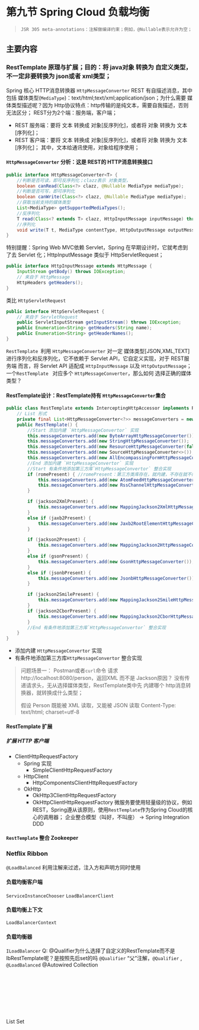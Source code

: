 # 第九节 Spring Cloud 负载均衡
> ```
> JSR 305 meta-annotations：注解做编译约束；例如，@Nullable表示允许为空；
> ```
## 主要内容
### RestTemplate 原理与扩展；目的：将 java对象 转换为 自定义类型，不一定非要转换为 json或者 xml类型；
Spring 核心 HTTP消息转换器 `HttpMessageConverter`
REST 有自描述消息，其中包括 媒体类型(`MediaType`)：text/html;text/xml;application/json；为什么需要 媒体类型描述呢？因为 Http协议特点：http传输的是纯文本，需要自我描述，否则无法区分；
REST分为2个端：服务端，客户端；
* REST 服务端：要将 文本 转换成 对象[反序列化]，或者将 对象 转换为 文本[序列化]；
* REST 客户端：要将 文本 转换成 对象[反序列化]，或者将 对象 转换为 文本[序列化]；
其中，文本给通讯使用，对象给程序使用；
####  `HttpMessageConverter` 分析：这是 REST的 HTTP消息转换接口
```java
public interface HttpMessageConverter<T> {
    //判断是否可读，即可反序列化；clazz表示 对象类型，
	boolean canRead(Class<?> clazz, @Nullable MediaType mediaType);
	//判断是否可写，即可序列化
	boolean canWrite(Class<?> clazz, @Nullable MediaType mediaType);
	//获取当前支持的媒体类型
	List<MediaType> getSupportedMediaTypes();
	//反序列化
	T read(Class<? extends T> clazz, HttpInputMessage inputMessage) throws IOException, HttpMessageNotReadableException;
	//序列化
	void write(T t, MediaType contentType, HttpOutputMessage outputMessage) throws IOException, HttpMessageNotWritableException;
}
```
特别提醒：Spring Web MVC依赖 Servlet，Spring 在早期设计时，它就考虑到了去 Servlet 化；HttpInputMessage 类似于 HttpServletRequest；
```java
public interface HttpInputMessage extends HttpMessage {
	InputStream getBody() throws IOException;
	// 来自于 HttpMessage
	HttpHeaders getHeaders();
}
```
类比 `HttpServletRequest`
```java
public interface HttpServletRequest {
    // 来自于 ServletRequest
	public ServletInputStream getInputStream() throws IOException;
    public Enumeration<String> getHeaders(String name);
    public Enumeration<String> getHeaderNames();
}
```
`RestTemplate `利用 `HttpMessageConverter` 对一定 媒体类型[JSON,XML,TEXT] 进行序列化和反序列化，它不依赖于 Servlet API，它自定义实现，对于 REST服务端
而言，将 Servlet API 适配成 `HttpInputMessage` 以及 `HttpOutputMessage`；
一个`RestTemplate ` 对应多个 `HttpMessageConverter`，那么如何 选择正确的媒体类型？
#### RestTemplate设计：RestTemplate持有 `HttpMessageConverter`集合
```java
public class RestTemplate extends InterceptingHttpAccessor implements RestOperations {
    // List 形式
    private final List<HttpMessageConverter<?>> messageConverters = new ArrayList<>();
    public RestTemplate() {
        //Start 添加内建 `HttpMessageConvertor` 实现
		this.messageConverters.add(new ByteArrayHttpMessageConverter());        //http文本协议 转换为 字节数组
		this.messageConverters.add(new StringHttpMessageConverter());           //http文本协议 转换为 字符串
		this.messageConverters.add(new ResourceHttpMessageConverter(false));
		this.messageConverters.add(new SourceHttpMessageConverter<>());
		this.messageConverters.add(new AllEncompassingFormHttpMessageConverter());
        //End 添加内建 `HttpMessageConvertor` 实现
        //Start 有条件地添加第三方库`HttpMessageConvertor` 整合实现
		if (romePresent) { //romePresent：第三方类库存在，就内建，不存在就不内建
			this.messageConverters.add(new AtomFeedHttpMessageConverter());
			this.messageConverters.add(new RssChannelHttpMessageConverter());
		}

		if (jackson2XmlPresent) {
			this.messageConverters.add(new MappingJackson2XmlHttpMessageConverter());
		}
		else if (jaxb2Present) {
			this.messageConverters.add(new Jaxb2RootElementHttpMessageConverter());
		}

		if (jackson2Present) {
			this.messageConverters.add(new MappingJackson2HttpMessageConverter());
		}
		else if (gsonPresent) {
			this.messageConverters.add(new GsonHttpMessageConverter());
		}
		else if (jsonbPresent) {
			this.messageConverters.add(new JsonbHttpMessageConverter());
		}

		if (jackson2SmilePresent) {
			this.messageConverters.add(new MappingJackson2SmileHttpMessageConverter());
		}
		if (jackson2CborPresent) {
			this.messageConverters.add(new MappingJackson2CborHttpMessageConverter());
		}
		//End 有条件地添加第三方库`HttpMessageConvertor` 整合实现
	}
}
```
* 添加内建 `HttpMessageConvertor` 实现
* 有条件地添加第三方库`HttpMessageConvertor` 整合实现
> 问题场景一： Postman或者`curl`命令 请求http://localhost:8080/person，返回XML 而不是 Jackson原因？
> 没有传递请求头，无从选择媒体类型，RestTemplate类中先 内建哪个 http消息转换器，就转换成什么类型；
>
> 假设 Person 既能被 XML 读取，又能被 JSON 读取
> Content-Type: text/html; charset=utf-8
#### RestTemplate 扩展
##### 扩展 HTTP 客户端
* ClientHttpRequestFactory
  * Spring 实现
    * SimpleClientHttpRequestFactory
  * HttpClient
    * HttpComponentsClientHttpRequestFactory
  * OkHttp
    * OkHttp3ClientHttpRequestFactory
    * OkHttpClientHttpRequestFactory
微服务要使用轻量级的协议，例如REST，Spring遵从该原则，使用`RestTemplate`作为Spring Cloud的核心的调用器；
企业整合模型（叫好，不叫座） -> Spring Integration
DDD
#### `RestTemplate` 整合 Zookeeper
### Netflix Ribbon
`@LoadBalanced` 利用注解来过滤，注入方和声明方同时使用
#### 负载均衡客户端
`ServiceInstanceChooser`
`LoadBalancerClient`
#### 负载均衡上下文
`LoadBalancerContext`
#### 负载均衡器
`ILoadBalancer`
Q: @Qualifier为什么选择了自定义的RestTemplate而不是lbRestTemplate呢？是按照先后set的吗 
`@Qualifier` “父”注解，`@Qualifier` , `@LoadBalanced`
@Autowired
Collection<Object>  
List<Object>
Set<Object>
## 下节预习
### 回顾去年 VIP
[第五节 Spring Cloud Hystrix](http://git.gupaoedu.com/vip/xiaomage-space/tree/master/VIP%E8%AF%BE/spring-cloud/lesson-5)

自定义 负载均衡：
代码见：microservices-project/spring-cloud-project/spring-cloud-client-application项目；
创建 com.gupao.micro.services.spring.cloud.client.controller.ClientController类，controller类只负责调用 restTemplate.getForObject()，不管负载均衡
restTemplate里面负责 负载均衡，restTemplate怎么实现负载均衡？
RestTemplate extends InterceptingHttpAccessor，RestTemplate继承InterceptingHttpAccessor的 getInterceptors()方法，代码如下：
```java
public abstract class InterceptingHttpAccessor extends HttpAccessor {
	private final List<ClientHttpRequestInterceptor> interceptors = new ArrayList<>();
	public List<ClientHttpRequestInterceptor> getInterceptors() {
        return this.interceptors;
    }
    public void setInterceptors(List<ClientHttpRequestInterceptor> interceptors) {
    		// Take getInterceptors() List as-is when passed in here
    		if (this.interceptors != interceptors) {
    			this.interceptors.clear();
    			this.interceptors.addAll(interceptors);
    			AnnotationAwareOrderComparator.sort(this.interceptors);
    		}
    	}
}
```
RestTemplate实现负载均衡核心思想：
restTemplate.getForObject("http://spring.application.name/hi")，在eureka注册中心，一个服务名下面有多个实例，选择服务名称对应的 多个实例中的一个，
取出其 ip，port，替代 服务名spring.application.name，然后发送http请求；

RestTemplate服务调用器 与 拦截器ClientHttpRequestInterceptor关系？将拦截器设置到RestTemplate中，当RestTemplate调用服务时，首先会调用拦截器的
intercepter()方法，再调用RestTemplate.getForObject("http://...")方法
spring-cloud-client-application项目中创建 拦截器 LoadBalancedRequestInterceptor类，实现ClientHttpRequestInterceptor接口，拦截器可以参考官方的
LoadBalancerInterceptor；
在ClientController类中，将 拦截器LoadBalancedRequestInterceptor设置到 RestTemplate中，代码如下：
```java
public class ClientController {
    @Bean
    @Autowired
    public RestTemplate restTemplate(ClientHttpRequestInterceptor interceptor){
        Template template = new Template();
        /**restTemplate添加拦截器*/
        restTemplate.setInterceptors(Arrays.asList(interceptor));
        return restTemplate;
    }
}
```

自定义注解 com.gupao.micro.services.spring.cloud.client.annotation.CustomizedLoadBalanced，利用注解实现过滤如下，从IOC容器中选加了@CustomizedLoadBalanced注解的RestTemplate类的实例对象
public Object customizer(@CustomizedLoadBalanced Collection<RestTemplate> restTemplates,ClientHttpRequestInterceptor interceptor)

测试：
1、开启spring-cloud-server-application服务，开启spring-cloud-client-application服务
2、请求 http://localhost:8888/invoke/spring-cloud-server-application/say?message=world：访问spring-cloud-client-application服务的ClientController类的
/invoke/spring-cloud-server-application/say绑定的方法invokeSay()，invokeSay()方法里面通过 restTemplate.getForObject()调用spring-cloud-server-application
服务的 服务uri /say
3、发送请求后，会被 LoadBalancedRequestInterceptor implements ClientHttpRequestInterceptor拦截器的 interceptor()方法拦截




